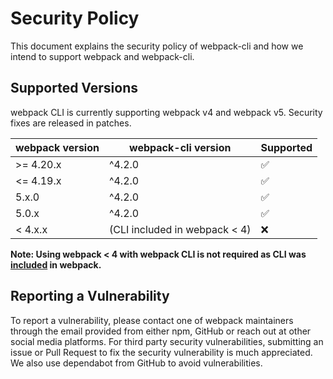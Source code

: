 # Security Policy

This document explains the security policy of webpack-cli and how we intend to support webpack and webpack-cli.

## Supported Versions

webpack CLI is currently supporting webpack v4 and webpack v5. Security fixes are released in patches.

| webpack version | webpack-cli version           | Supported          |
| --------------- | ----------------------------- | ------------------ |
| >= 4.20.x       | ^4.2.0                        | :white_check_mark: |
| <= 4.19.x       | ^4.2.0                        | :white_check_mark: |
| 5.x.0           | ^4.2.0                        | :white_check_mark: |
| 5.0.x           | ^4.2.0                        | :white_check_mark: |
| < 4.x.x         | (CLI included in webpack < 4) | :x:                |

**Note: Using webpack < 4 with webpack CLI is not required as CLI was [included](https://github.com/webpack/webpack/commit/4b0332d3909eea8115d84f9a03da2d52478daa70#diff-b9cfc7f2cdf78a7f4b91a753d10865a2) in webpack.**

## Reporting a Vulnerability

To report a vulnerability, please contact one of webpack maintainers through the email provided from either npm, GitHub or reach out at other social media platforms. For third party security vulnerabilities, submitting an issue or Pull Request to fix the security vulnerability is much appreciated. We also use dependabot from GitHub to avoid vulnerabilities.
